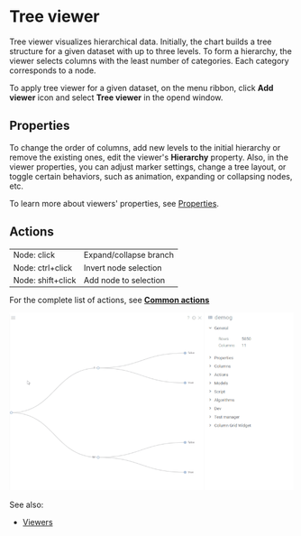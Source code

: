 # Tree viewer

Tree viewer visualizes hierarchical data. Initially, the chart builds a tree
structure for a given dataset with up to three levels. To form a hierarchy, the
viewer selects columns with the least number of categories. Each category
corresponds to a node.

To apply tree viewer for a given dataset, on the menu ribbon, click **Add
viewer** icon and select **Tree viewer** in the opend window.

## Properties

To change the order of columns, add new levels to the initial hierarchy or
remove the existing ones, edit the viewer's **Hierarchy** property. Also, in the
viewer properties, you can adjust marker settings, change a tree layout, or
toggle certain behaviors, such as animation, expanding or collapsing nodes, etc.

To learn more about viewers' properties, see
[Properties](../viewers.md#properties).

## Actions

|                     |                        |
|---------------------|------------------------|
| Node: click         | Expand/collapse branch |
| Node: ctrl+click    | Invert node selection  |
| Node: shift+click   | Add node to selection  |

For the complete list of actions, see
[**Common actions**](../viewers.md#common-actions)

![TreeViewer](tree-viewer.gif)

See also:

* [Viewers](../viewers.md)
